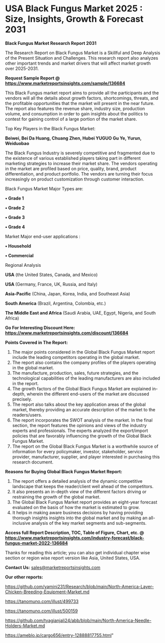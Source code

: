 # USA Black Fungus Market 2025 : Size, Insights, Growth & Forecast 2031

<strong>Black Fungus Market Research Report 2031</strong>

The Research Report on Black Fungus Market is a Skillful and Deep Analysis of the Present Situation and Challenges. This research report also analyzes other important trends and market drivers that will affect market growth over 2025-2031.

<strong>Request Sample Report @ <a href=https://www.marketreportsinsights.com/sample/136684>https://www.marketreportsinsights.com/sample/136684</a></strong>

This Black Fungus market report aims to provide all the participants and the vendors will all the details about growth factors, shortcomings, threats, and the profitable opportunities that the market will present in the near future. The report also features the revenue share, industry size, production volume, and consumption in order to gain insights about the politics to contest for gaining control of a large portion of the market share.

Top Key Players in the Black Fungus Market:

<strong>Beiwei, Bei Da Huang, Chuang Zhen, Hubei YUGUO Gu Ye, Yurun, Weiduobao</strong>

The Black Fungus Industry is severely competitive and fragmented due to the existence of various established players taking part in different marketing strategies to increase their market share. The vendors operating in the market are profiled based on price, quality, brand, product differentiation, and product portfolio. The vendors are turning their focus increasingly on product customization through customer interaction.

Black Fungus Market Major Types are:

<strong>• Grade 1

• Grade 2

• Grade 3

• Grade 4</strong>

Market Major end-user applications :

<strong>• Household

• Commercial</strong>

Regional Analysis

</u><strong><b>USA</b></strong> (the United States, Canada, and Mexico)

<strong><b>USA </b></strong>(Germany, France, UK, Russia, and Italy)

<strong><b>Asia-Pacific</b></strong> (China, Japan, Korea, India, and Southeast Asia)

<strong><b>South America</b></strong> (Brazil, Argentina, Colombia, etc.)

<strong><b>The Middle East and Africa</b></strong> (Saudi Arabia, UAE, Egypt, Nigeria, and South Africa)

<strong>Go For Interesting Discount Here: <a href=https://www.marketreportsinsights.com/discount/136684>https://www.marketreportsinsights.com/discount/136684</a></strong>

<strong>Points Covered in The Report:</strong>
<ol>
  <li>The major points considered in the Global Black Fungus Market report include the leading competitors operating in the global market.</li>
  <li>The report also contains the company profiles of the players operating in the global market.</li>
  <li>The manufacture, production, sales, future strategies, and the technological capabilities of the leading manufacturers are also included in the report.</li>
  <li>The growth factors of the Global Black Fungus Market are explained in-depth, wherein the different end-users of the market are discussed precisely.</li>
  <li>The report also talks about the key application areas of the global market, thereby providing an accurate description of the market to the readers/users.</li>
  <li>The report incorporates the SWOT analysis of the market. In the final section, the report features the opinions and views of the industry experts and professionals. The experts analyzed the export/import policies that are favorably influencing the growth of the Global Black Fungus Market.</li>
  <li>The report on the Global Black Fungus Market is a worthwhile source of information for every policymaker, investor, stakeholder, service provider, manufacturer, supplier, and player interested in purchasing this research document.</li>
</ol>
<strong>Reasons for Buying Global Black Fungus Market Report:</strong>

<ol>
  <li>The report offers a detailed analysis of the dynamic competitive landscape that keeps the reader/client well ahead of the competitors.</li>
  <li>It also presents an in-depth view of the different factors driving or restraining the growth of the global market.</li>
  <li>The Global Black Fungus Market report provides an eight-year forecast evaluated on the basis of how the market is estimated to grow.</li>
  <li>It helps in making aware business decisions by having providing thorough insights insights into the global market and by making an all-inclusive analysis of the key market segments and sub-segments.</li>
</ol>
<strong>Access full Report Description, TOC, Table of Figure, Chart, etc. @ <a href=https://www.marketreportsinsights.com/industry-forecast/black-fungus-market-2022-136684>https://www.marketreportsinsights.com/industry-forecast/black-fungus-market-2022-136684</a></strong>


Thanks for reading this article; you can also get individual chapter wise section or region wise report version like Asia, United States, USA.

<strong>Contact Us:</strong>
sales@marketreportsinsights.com

<strong>Our other reports:</strong>

<a href=https://github.com/yamini231/Research/blob/main/North-America-Layer-Chicken-Breeding-Equipment-Market.md>https://github.com/yamini231/Research/blob/main/North-America-Layer-Chicken-Breeding-Equipment-Market.md</a>

<a href=https://tanomuno.com/illust/499733>https://tanomuno.com/illust/499733</a>

<a href=https://tanomuno.com/illust/500159>https://tanomuno.com/illust/500159</a>

<a href=https://github.com/tyagianjali24/abb/blob/main/North-America-Needle-Holders-Market.md>https://github.com/tyagianjali24/abb/blob/main/North-America-Needle-Holders-Market.md</a>

<a href=https://ameblo.jp/cargo656/entry-12888817755.html>https://ameblo.jp/cargo656/entry-12888817755.html</a>"

